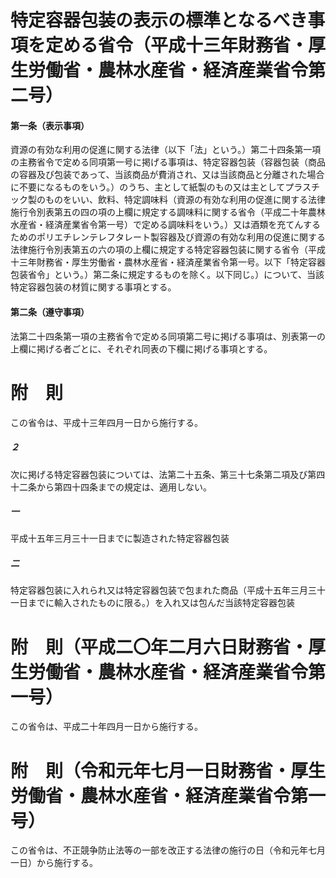 # 特定容器包装の表示の標準となるべき事項を定める省令（平成十三年財務省・厚生労働省・農林水産省・経済産業省令第二号）
#### 第一条（表示事項）
資源の有効な利用の促進に関する法律（以下「法」という。）第二十四条第一項の主務省令で定める同項第一号に掲げる事項は、特定容器包装（容器包装（商品の容器及び包装であって、当該商品が費消され、又は当該商品と分離された場合に不要になるものをいう。）のうち、主として紙製のもの又は主としてプラスチック製のものをいい、飲料、特定調味料（資源の有効な利用の促進に関する法律施行令別表第五の四の項の上欄に規定する調味料に関する省令（平成二十年農林水産省・経済産業省令第一号）で定める調味料をいう。）又は酒類を充てんするためのポリエチレンテレフタレート製容器及び資源の有効な利用の促進に関する法律施行令別表第五の六の項の上欄に規定する特定容器包装に関する省令（平成十三年財務省・厚生労働省・農林水産省・経済産業省令第一号。以下「特定容器包装省令」という。）第二条に規定するものを除く。以下同じ。）について、当該特定容器包装の材質に関する事項とする。
#### 第二条（遵守事項）
法第二十四条第一項の主務省令で定める同項第二号に掲げる事項は、別表第一の上欄に掲げる者ごとに、それぞれ同表の下欄に掲げる事項とする。
# 附　則
この省令は、平成十三年四月一日から施行する。
##### ２
次に掲げる特定容器包装については、法第二十五条、第三十七条第二項及び第四十二条から第四十四条までの規定は、適用しない。
##### 一
平成十五年三月三十一日までに製造された特定容器包装
##### 二
特定容器包装に入れられ又は特定容器包装で包まれた商品（平成十五年三月三十一日までに輸入されたものに限る。）を入れ又は包んだ当該特定容器包装
# 附　則（平成二〇年二月六日財務省・厚生労働省・農林水産省・経済産業省令第一号）
この省令は、平成二十年四月一日から施行する。
# 附　則（令和元年七月一日財務省・厚生労働省・農林水産省・経済産業省令第一号）
この省令は、不正競争防止法等の一部を改正する法律の施行の日（令和元年七月一日）から施行する。
